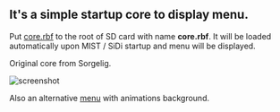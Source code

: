 ## It's a simple startup core to display menu.

Put [core.rbf](https://github.com/ManuFerHi/SiDi-FPGA/blob/master/Cores/menu/release/core.rbf) to the root of SD card with name **core.rbf**. It will be loaded automatically upon MIST / SiDi startup and menu will be displayed. 

Original core from Sorgelig.

![screenshot](../menu.png)

Also an alternative [menu](https://github.com/ManuFerHi/SiDi-FPGA/blob/master/Cores/menu/release/alternative_menu.rar) with animations background.
